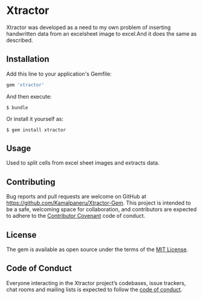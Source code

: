 # Xtractor

Xtractor was developed as a need to my own problem of inserting handwritten data from an excelsheet image to excel.And it does the same as described.

## Installation

Add this line to your application's Gemfile:

```ruby
gem 'xtractor'
```

And then execute:

    $ bundle

Or install it yourself as:

    $ gem install xtractor

## Usage

Used to split cells from excel sheet images and extracts data.

## Contributing

Bug reports and pull requests are welcome on GitHub at https://github.com/Kamalpaneru/Xtractor-Gem. This project is intended to be a safe, welcoming space for collaboration, and contributors are expected to adhere to the [Contributor Covenant](http://contributor-covenant.org) code of conduct.

## License

The gem is available as open source under the terms of the [MIT License](http://opensource.org/licenses/MIT).

## Code of Conduct

Everyone interacting in the Xtractor project’s codebases, issue trackers, chat rooms and mailing lists is expected to follow the [code of conduct](https://github.com/Kamalpaneru/Xtractor-Gem/blob/master/CODE_OF_CONDUCT.md).
